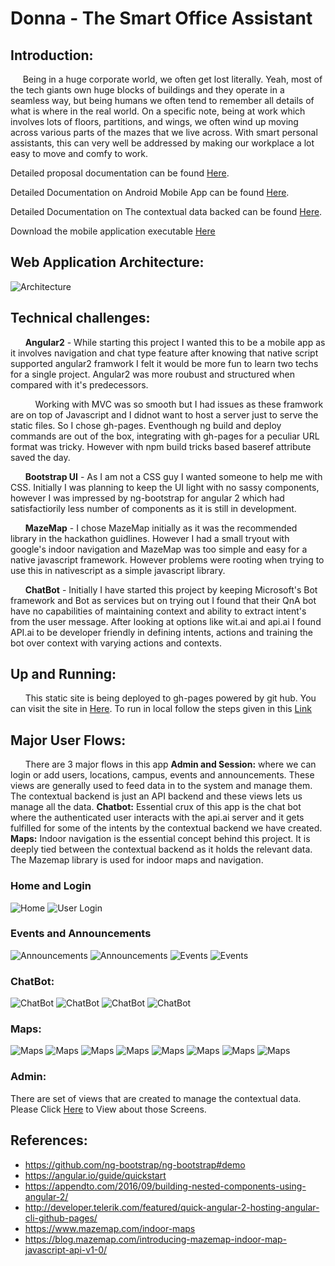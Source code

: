 # Donna - The Smart Office Assistant

## Introduction:
&nbsp;&nbsp;&nbsp;&nbsp;&nbsp;Being in a huge corporate world, we often get lost literally. Yeah, most of the tech giants own huge blocks of buildings and they operate in a seamless way, but being humans we often tend to remember all details of what is where in the real world. On a specific note, being at work which involves lots of floors, partitions, and wings, we often wind up moving across various parts of the mazes that we live across. With smart personal assistants, this can very well be addressed by making our workplace a lot easy to move and comfy to work.

Detailed proposal documentation can be found [Here](./statics/Donna-TheSmartOfficeAssistant.pdf).

Detailed Documentation on Android Mobile App can be found [Here](https://github.com/rajagopal28/TheDonna).

Detailed Documentation on The contextual data backed can be found [Here](https://github.com/rajagopal28/donna-backend).

Download the mobile application executable  [Here](./statics/com.nativescript.donna.ai.apk)

## Web Application Architecture:
![Architecture](./statics/image00.png)

## Technical challenges:
&nbsp;&nbsp;&nbsp;&nbsp;&nbsp; **Angular2** - While starting this project I wanted this to be a mobile app as it involves navigation and chat type feature after knowing that native script supported angular2 framwork I felt it would be more fun to learn two techs for a single project. Angular2 was more roubust and structured when compared with it's predecessors.

&nbsp;&nbsp;&nbsp;&nbsp;&nbsp;&nbsp;&nbsp;&nbsp;&nbsp;&nbsp;Working with MVC was so smooth but I had issues as these framwork are on top of Javascript and I didnot want to host a server just to serve the static files. So I chose gh-pages. Eventhough ng build and deploy commands are out of the box, integrating with gh-pages for a peculiar URL format was tricky. However with npm build tricks based baseref attribute saved the day.

&nbsp;&nbsp;&nbsp;&nbsp;&nbsp; **Bootstrap UI** - As I am not a CSS guy I wanted someone to help me with CSS. Initially I was planning to keep the UI light with no sassy components, however I was impressed by ng-bootstrap for angular 2 which had satisfactiorily less number of components as it is still in development.

&nbsp;&nbsp;&nbsp;&nbsp;&nbsp; **MazeMap** - I chose MazeMap initially as it was the recommended library in the hackathon guidlines. However I had a small tryout with google's indoor navigation and MazeMap was too simple and easy for a native javascript framework. However problems were rooting when trying to use this in nativescript as a simple javascript library.

&nbsp;&nbsp;&nbsp;&nbsp;&nbsp; **ChatBot** - Initially I have started this project by keeping Microsoft's Bot framework and Bot as services but on trying out I found that their QnA bot have no capabilities of maintaining context and ability to extract intent's from the user message. After looking at options like wit.ai and api.ai I found API.ai to be developer friendly in defining intents, actions and training the bot over context with varying actions and contexts.

## Up and Running:
&nbsp;&nbsp;&nbsp;&nbsp;&nbsp; This static site is being deployed to gh-pages powered by git hub. You can visit the site in [Here](https://rajagopal28.github.io/Donna/).
To run in local follow the steps given in this [Link](LocalSetup.md)

## Major User Flows:
&nbsp;&nbsp;&nbsp;&nbsp;&nbsp; There are 3 major flows in this app
**Admin and Session:** where we can login or add users, locations, campus, events and announcements. These views are generally used to feed data in to the system and manage them. The contextual backend is just an API backend and these views lets us manage all the data.
**Chatbot:** Essential crux of this app is the chat bot where the authenticated user interacts with the api.ai server and it gets fulfilled for some of the intents by the contextual backend we have created.
**Maps:** Indoor navigation is the essential concept behind this project. It is deeply tied between the contextual backend as it holds the relevant data. The Mazemap library is used for indoor maps and navigation.

### Home and Login
![Home](./statics/image01.png)
![User Login](./statics/image02.png)

### Events and Announcements
![Announcements](./statics/image03.png)
![Announcements](./statics/image04.png)
![Events](./statics/image05.png)
![Events](./statics/image06.png)

### ChatBot:
![ChatBot](./statics/image07.png)
![ChatBot](./statics/image08.png)
![ChatBot](./statics/image09.png)
![ChatBot](./statics/image10.png)

### Maps:
![Maps](./statics/image10.png)
![Maps](./statics/image11.png)
![Maps](./statics/image12.png)
![Maps](./statics/image13.png)
![Maps](./statics/image14.png)
![Maps](./statics/image15.png)
![Maps](./statics/image16.png)
![Maps](./statics/image17.png)

### Admin:
There are set of views that are created to manage the contextual data. Please Click [Here](admin.md) to View about those Screens.

## References:
- https://github.com/ng-bootstrap/ng-bootstrap#demo
- https://angular.io/guide/quickstart
- https://appendto.com/2016/09/building-nested-components-using-angular-2/
- http://developer.telerik.com/featured/quick-angular-2-hosting-angular-cli-github-pages/
- https://www.mazemap.com/indoor-maps
- https://blog.mazemap.com/introducing-mazemap-indoor-map-javascript-api-v1-0/
